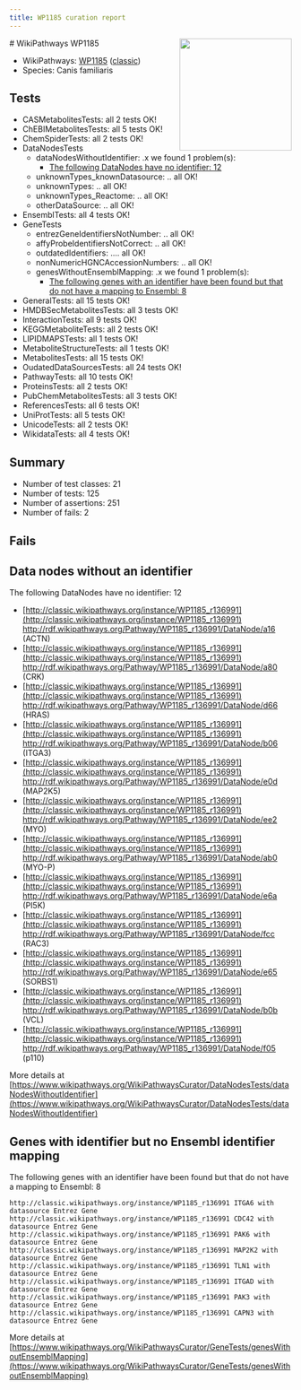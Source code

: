 ```yaml
---
title: WP1185 curation report
---
```


<img style="float: right; width: 200px" src="https://upload.wikimedia.org/wikipedia/commons/thumb/8/83/Wplogo_with_text_500.png/640px-Wplogo_with_text_500.png" />
# WikiPathways WP1185

* WikiPathways: [WP1185](https://wikipathways.org/pathways/WP1185) ([classic](https://classic.wikipathways.org/instance/WP1185))
* Species: Canis familiaris
## Tests
* CASMetabolitesTests: all 2 tests OK!
* ChEBIMetabolitesTests: all 5 tests OK!
* ChemSpiderTests: all 2 tests OK!
* DataNodesTests
    * dataNodesWithoutIdentifier: .x we found 1 problem(s):
        * [The following DataNodes have no identifier: 12](#8792c492)
    * unknownTypes_knownDatasource: .. all OK!
    * unknownTypes: .. all OK!
    * unknownTypes_Reactome: .. all OK!
    * otherDataSource: .. all OK!
* EnsemblTests: all 4 tests OK!
* GeneTests
    * entrezGeneIdentifiersNotNumber: .. all OK!
    * affyProbeIdentifiersNotCorrect: .. all OK!
    * outdatedIdentifiers: .... all OK!
    * nonNumericHGNCAccessionNumbers: .. all OK!
    * genesWithoutEnsemblMapping: .x we found 1 problem(s):
        * [The following genes with an identifier have been found but that do not have a mapping to Ensembl: 8](#40286d8a)
* GeneralTests: all 15 tests OK!
* HMDBSecMetabolitesTests: all 3 tests OK!
* InteractionTests: all 9 tests OK!
* KEGGMetaboliteTests: all 2 tests OK!
* LIPIDMAPSTests: all 1 tests OK!
* MetaboliteStructureTests: all 1 tests OK!
* MetabolitesTests: all 15 tests OK!
* OudatedDataSourcesTests: all 24 tests OK!
* PathwayTests: all 10 tests OK!
* ProteinsTests: all 2 tests OK!
* PubChemMetabolitesTests: all 3 tests OK!
* ReferencesTests: all 6 tests OK!
* UniProtTests: all 5 tests OK!
* UnicodeTests: all 2 tests OK!
* WikidataTests: all 4 tests OK!


## Summary

* Number of test classes: 21
* Number of tests: 125
* Number of assertions: 251
* Number of fails: 2

## Fails

<a name="8792c492" />

## Data nodes without an identifier

The following DataNodes have no identifier: 12

* [http://classic.wikipathways.org/instance/WP1185_r136991](http://classic.wikipathways.org/instance/WP1185_r136991) http://rdf.wikipathways.org/Pathway/WP1185_r136991/DataNode/a16 (ACTN)
* [http://classic.wikipathways.org/instance/WP1185_r136991](http://classic.wikipathways.org/instance/WP1185_r136991) http://rdf.wikipathways.org/Pathway/WP1185_r136991/DataNode/a80 (CRK)
* [http://classic.wikipathways.org/instance/WP1185_r136991](http://classic.wikipathways.org/instance/WP1185_r136991) http://rdf.wikipathways.org/Pathway/WP1185_r136991/DataNode/d66 (HRAS)
* [http://classic.wikipathways.org/instance/WP1185_r136991](http://classic.wikipathways.org/instance/WP1185_r136991) http://rdf.wikipathways.org/Pathway/WP1185_r136991/DataNode/b06 (ITGA3)
* [http://classic.wikipathways.org/instance/WP1185_r136991](http://classic.wikipathways.org/instance/WP1185_r136991) http://rdf.wikipathways.org/Pathway/WP1185_r136991/DataNode/e0d (MAP2K5)
* [http://classic.wikipathways.org/instance/WP1185_r136991](http://classic.wikipathways.org/instance/WP1185_r136991) http://rdf.wikipathways.org/Pathway/WP1185_r136991/DataNode/ee2 (MYO)
* [http://classic.wikipathways.org/instance/WP1185_r136991](http://classic.wikipathways.org/instance/WP1185_r136991) http://rdf.wikipathways.org/Pathway/WP1185_r136991/DataNode/ab0 (MYO-P)
* [http://classic.wikipathways.org/instance/WP1185_r136991](http://classic.wikipathways.org/instance/WP1185_r136991) http://rdf.wikipathways.org/Pathway/WP1185_r136991/DataNode/e6a (PI5K)
* [http://classic.wikipathways.org/instance/WP1185_r136991](http://classic.wikipathways.org/instance/WP1185_r136991) http://rdf.wikipathways.org/Pathway/WP1185_r136991/DataNode/fcc (RAC3)
* [http://classic.wikipathways.org/instance/WP1185_r136991](http://classic.wikipathways.org/instance/WP1185_r136991) http://rdf.wikipathways.org/Pathway/WP1185_r136991/DataNode/e65 (SORBS1)
* [http://classic.wikipathways.org/instance/WP1185_r136991](http://classic.wikipathways.org/instance/WP1185_r136991) http://rdf.wikipathways.org/Pathway/WP1185_r136991/DataNode/b0b (VCL)
* [http://classic.wikipathways.org/instance/WP1185_r136991](http://classic.wikipathways.org/instance/WP1185_r136991) http://rdf.wikipathways.org/Pathway/WP1185_r136991/DataNode/f05 (p110)


More details at [https://www.wikipathways.org/WikiPathwaysCurator/DataNodesTests/dataNodesWithoutIdentifier](https://www.wikipathways.org/WikiPathwaysCurator/DataNodesTests/dataNodesWithoutIdentifier)

<a name="40286d8a" />

## Genes with identifier but no Ensembl identifier mapping

The following genes with an identifier have been found but that do not have a mapping to Ensembl: 8
```
http://classic.wikipathways.org/instance/WP1185_r136991 ITGA6 with datasource Entrez Gene
http://classic.wikipathways.org/instance/WP1185_r136991 CDC42 with datasource Entrez Gene
http://classic.wikipathways.org/instance/WP1185_r136991 PAK6 with datasource Entrez Gene
http://classic.wikipathways.org/instance/WP1185_r136991 MAP2K2 with datasource Entrez Gene
http://classic.wikipathways.org/instance/WP1185_r136991 TLN1 with datasource Entrez Gene
http://classic.wikipathways.org/instance/WP1185_r136991 ITGAD with datasource Entrez Gene
http://classic.wikipathways.org/instance/WP1185_r136991 PAK3 with datasource Entrez Gene
http://classic.wikipathways.org/instance/WP1185_r136991 CAPN3 with datasource Entrez Gene
```

More details at [https://www.wikipathways.org/WikiPathwaysCurator/GeneTests/genesWithoutEnsemblMapping](https://www.wikipathways.org/WikiPathwaysCurator/GeneTests/genesWithoutEnsemblMapping)

